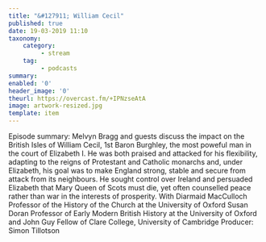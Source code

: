 ```yaml
---
title: "&#127911; William Cecil"
published: true
date: 19-03-2019 11:10
taxonomy:
    category:
         - stream
    tag:
         - podcasts
summary:
enabled: '0'
header_image: '0'
theurl: https://overcast.fm/+IPNzseAtA
image: artwork-resized.jpg
template: item
---
```

 
Episode summary: Melvyn Bragg and guests discuss the impact on the British Isles of William Cecil, 1st Baron Burghley, the most poweful man in the court of Elizabeth I. He was both praised and attacked for his flexibility, adapting to the reigns of Protestant and Catholic monarchs and, under Elizabeth, his goal was to make England strong, stable and secure from attack from its neighbours. He sought control over Ireland and persuaded Elizabeth that Mary Queen of Scots must die, yet often counselled peace rather than war in the interests of prosperity. With Diarmaid MacCulloch Professor of the History of the Church at the University of Oxford Susan Doran Professor of Early Modern British History at the University of Oxford and John Guy Fellow of Clare College, University of Cambridge Producer: Simon Tillotson
